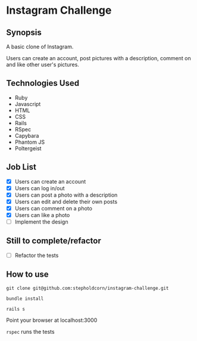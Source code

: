 Instagram Challenge
=======================

## Synopsis

A basic clone of Instagram.

Users can create an account, post pictures with a description, comment on and like other user's pictures.

## Technologies Used

- Ruby
- Javascript
- HTML
- CSS
- Rails
- RSpec
- Capybara
- Phantom JS
- Poltergeist

## Job List

- [x] Users can create an account
- [x] Users can log in/out
- [x] Users can post a photo with a description
- [x] Users can edit and delete their own posts
- [x] Users can comment on a photo
- [x] Users can like a photo
- [ ] Implement the design

## Still to complete/refactor

- [ ] Refactor the tests

## How to use

`git clone git@github.com:stepholdcorn/instagram-challenge.git`

`bundle install`

`rails s`

Point your browser at localhost:3000

`rspec` runs the tests
